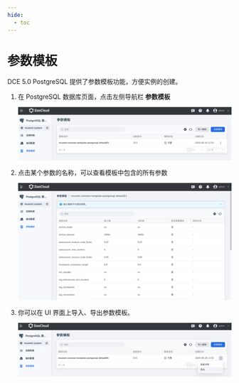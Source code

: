 ```yaml
---
hide:
  - toc
---
```


# 参数模板

DCE 5.0 PostgreSQL 提供了参数模板功能，方便实例的创建。

1. 在 PostgreSQL 数据库页面，点击左侧导航栏 **参数模板**

    ![参数模板](../images/template01.png)

1. 点击某个参数的名称，可以查看模板中包含的所有参数

    ![参数模板](../images/template02.png)

1. 你可以在 UI 界面上导入、导出参数模板。

    ![参数模板](../images/template03.png)
